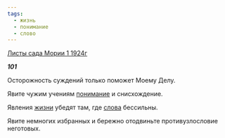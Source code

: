 ```yaml
---
tags:
  - жизнь
  - понимание
  - слово
---
```

[Листы сада Мории 1 1924г](https://127.0.0.1:4002/agni/1924)

___101___

Осторожность суждений только поможет Моему Делу.   

Явите чужим учениям [понимание](../../../tags/#понимание) и снисхождение.   

Явления [жизни](../../../tags/#жизнь) убедят там, где [слова](../../../tags/#слово) бессильны.   

Явите немногих избранных и бережно отодвиньте противузлословие неготовых.   

